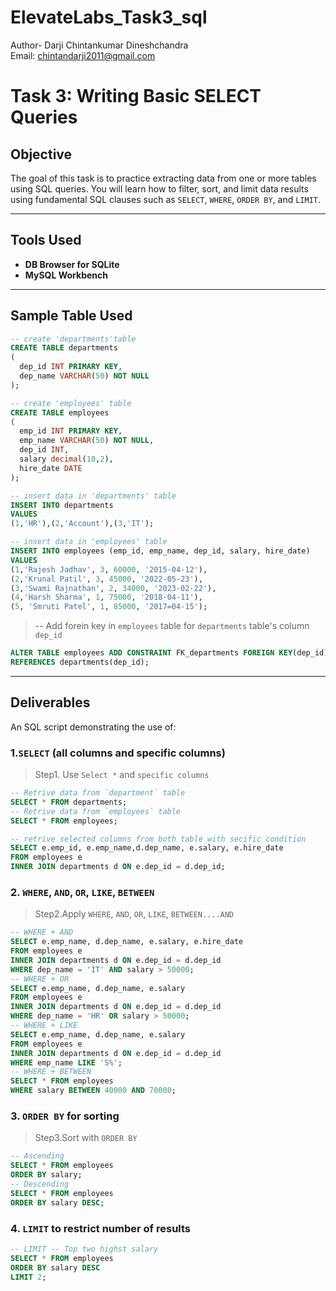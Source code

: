 # ElevateLabs_Task3_sql
Author- Darji Chintankumar Dineshchandra
<br>
Email: chintandarji2011@gmail.com
# Task 3: Writing Basic SELECT Queries

## Objective
The goal of this task is to practice extracting data from one or more tables using SQL queries. You will learn how to filter, sort, and limit data results using fundamental SQL clauses such as `SELECT`, `WHERE`, `ORDER BY`, and `LIMIT`.

---

## Tools Used
- **DB Browser for SQLite**
- **MySQL Workbench**

---
## Sample Table Used

```sql
-- create 'departments'table
CREATE TABLE departments
(
  dep_id INT PRIMARY KEY,
  dep_name VARCHAR(50) NOT NULL
);

-- create 'employees' table
CREATE TABLE employees
(
  emp_id INT PRIMARY KEY,
  emp_name VARCHAR(50) NOT NULL,
  dep_id INT,
  salary decimal(10,2),
  hire_date DATE
);

-- insert data in 'departments' table
INSERT INTO departments
VALUES 
(1,'HR'),(2,'Account'),(3,'IT');

-- insert data in 'employees' table
INSERT INTO employees (emp_id, emp_name, dep_id, salary, hire_date)
VALUES
(1,'Rajesh Jadhav', 3, 60000, '2015-04-12'),
(2,'Krunal Patil', 3, 45000, '2022-05-23'),
(3,'Swami Rajnathan', 2, 34000, '2023-02-22'),
(4,'Harsh Sharma', 1, 75000, '2018-04-11'),
(5, 'Smruti Patel', 1, 85000, '2017=04-15');
```
> -- Add forein key in `employees` table for `departments` table's column `dep_id`
```sql
ALTER TABLE employees ADD CONSTRAINT FK_departments FOREIGN KEY(dep_id)
REFERENCES departments(dep_id);
```
---
## Deliverables
An SQL script demonstrating the use of:
<br>
### 1.`SELECT` (all columns and specific columns)
  > Step1. Use `Select *` and `specific columns`

```sql
-- Retrive data from `department` table
SELECT * FROM departments;
-- Retrive data from `employees` table
SELECT * FROM employees;

-- retrive selected columns from both table with secific condition
SELECT e.emp_id, e.emp_name,d.dep_name, e.salary, e.hire_date
FROM employees e
INNER JOIN departments d ON e.dep_id = d.dep_id;
```
### 2. `WHERE`, `AND`, `OR`, `LIKE`, `BETWEEN`
  > Step2.Apply `WHERE`, `AND`, `OR`, `LIKE`, `BETWEEN....AND`
```sql
-- WHERE + AND
SELECT e.emp_name, d.dep_name, e.salary, e.hire_date
FROM employees e
INNER JOIN departments d ON e.dep_id = d.dep_id
WHERE dep_name = 'IT' AND salary > 50000;
-- WHERE + OR
SELECT e.emp_name, d.dep_name, e.salary
FROM employees e
INNER JOIN departments d ON e.dep_id = d.dep_id
WHERE dep_name = 'HR' OR salary > 50000;
-- WHERE + LIKE
SELECT e.emp_name, d.dep_name, e.salary
FROM employees e
INNER JOIN departments d ON e.dep_id = d.dep_id
WHERE emp_name LIKE 'S%';
-- WHERE + BETWEEN
SELECT * FROM employees
WHERE salary BETWEEN 40000 AND 70000;
```
### 3. `ORDER BY` for sorting
> Step3.Sort with `ORDER BY`
```sql
-- Ascending
SELECT * FROM employees
ORDER BY salary;
-- Descending
SELECT * FROM employees
ORDER BY salary DESC;
```
### 4. `LIMIT` to restrict number of results
```sql
-- LIMIT -- Top two highst salary
SELECT * FROM employees
ORDER BY salary DESC
LIMIT 2;
```


